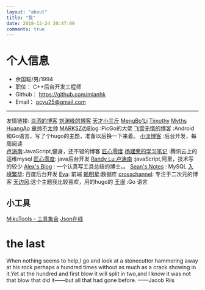 ```yaml
---
layout: "about"
title: "我"
date: 2018-12-24 20:47:09
comments: true
---
```

# 个人信息

 - 余国聪/男/1994
 - 职位：&nbsp;C++后台开发工程师
 - Github：&nbsp;https://github.com/mianhk
 - Email：&nbsp;gcyu25@gmail.com


---
友情链接:
[肖洒的博客](https://x-nicolo.github.io) 
[刘渊峰的博客](https://yuanfengliu.github.io/) 
[天才小三斤](https://www.fucksec.com/) 
[MengBo'Li](https://blog.imdst.com/) 
[Timothy](https://xiaozhou.net/) 
[Myths](https://blog.mythsman.com/) 
[HuangAo](http://www.huangao.net/) 
[章帅不太帅](https://www.huangzz.xyz/)
[MARKSZのBlog](https://molunerfinn.com/) :PicGo的大佬
[飞雪无情的博客](https://www.flysnow.org/) :Android 和Go语言，写了个hugo的主题，准备以后换一下来着。
[小淡博客](https://www.tanteng.me/blog) :后台开发，每周阅读  
[卢涛南](https://lutaonan.com/):JavaScript,健身，还不错的博客
[匠心零度](http://www.jiangxinlingdu.com/)
[杨建荣的学习笔记](https://cloud.tencent.com/developer/column/2127) :腾讯云上的运维mysql
[匠心零度](http://www.jiangxinlingdu.com/): java后台开发
[Randy Lu 卢涛南](https://lutaonan.com/) :javaScript,阿里，技术写的较少
[Alex's Blog](http://saili.science/) : 一个认真写工具总结的博士。。
[Sean's Notes](http://seanlook.com/) : MySQL
[入境繁华](http://blog.leanote.com/along): 百度后台开发
[Eva](http://eva1963.win/): 前端
[赖明星](http://mingxinglai.com/cn/):数据库
[crosschannel](https://crosschannel.cc/): 专注于二次元的博客
[天边风](https://www.tbfeng.com/):这个主题我比较喜欢，用的hugo的
[王垠](https://www.yinwang.org/)
[](http://blog.tmaize.net/):Go 语言


## 小工具
[MikuTools - 工具集合](https://miku.tools/)
[Json在线](http://json.zhaojun.im/)

# the last
When nothing seems to help,I go and look at a stonecutter hammering away at his rock perhaps a hundred times without as much as a crack showing in it.Yet at the hundred and first blow it will split in two,and I know it was not that blow that did it——but all that had gone before.
——Jacob Riis


